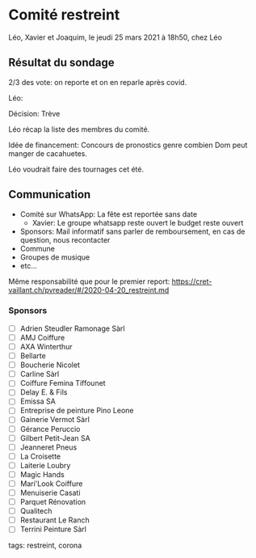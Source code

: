 # Comité restreint

Léo, Xavier et Joaquim, le jeudi 25 mars 2021 à 18h50, chez Léo

## Résultat du sondage

2/3 des vote: on reporte et on en reparle après covid.

Léo: 

Décision: Trève

Léo récap la liste des membres du comité.

Idée de financement: Concours de pronostics genre combien Dom peut manger de cacahuetes.

Léo voudrait faire des tournages cet été.

## Communication

* Comité sur WhatsApp: La fête est reportée sans date
    * Xavier: Le groupe whatsapp reste ouvert le budget reste ouvert
* Sponsors: Mail informatif sans parler de remboursement, en cas de question, nous recontacter
* Commune
* Groupes de musique
* etc...

Même responsabilité que pour le premier report: https://cret-vaillant.ch/pvreader/#/2020-04-20_restreint.md

### Sponsors

* [ ] Adrien Steudler Ramonage Sàrl
* [ ] AMJ Coiffure
* [ ] AXA Winterthur
* [ ] Bellarte
* [ ] Boucherie Nicolet
* [ ] Carline Sàrl
* [ ] Coiffure Femina Tiffounet
* [ ] Delay E. & Fils
* [ ] Emissa SA
* [ ] Entreprise de peinture Pino Leone
* [ ] Gainerie Vermot Sàrl
* [ ] Gérance Peruccio
* [ ] Gilbert Petit-Jean SA
* [ ] Jeanneret Pneus
* [ ] La Croisette
* [ ] Laiterie Loubry
* [ ] Magic Hands
* [ ] Mari'Look Coiffure
* [ ] Menuiserie Casati
* [ ] Parquet Rénovation
* [ ] Qualitech
* [ ] Restaurant Le Ranch
* [ ] Terrini Peinture Sàrl

tags: restreint, corona
